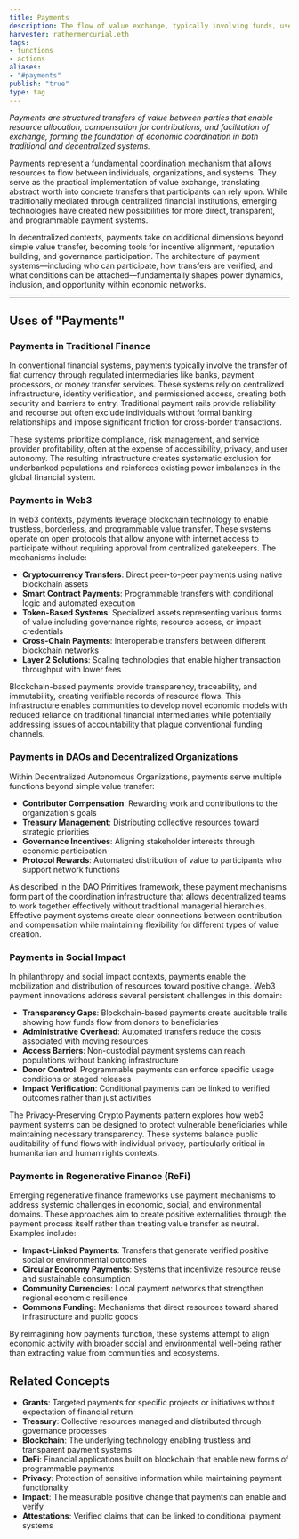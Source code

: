 ```yaml
---
title: Payments 
description: The flow of value exchange, typically involving funds, used to support, sustain, and empower projects or initiatives.
harvester: rathermercurial.eth
tags:
- functions
- actions
aliases:
- "#payments"
publish: "true"
type: tag
---
```


_Payments are structured transfers of value between parties that enable resource allocation, compensation for contributions, and facilitation of exchange, forming the foundation of economic coordination in both traditional and decentralized systems._

Payments represent a fundamental coordination mechanism that allows resources to flow between individuals, organizations, and systems. They serve as the practical implementation of value exchange, translating abstract worth into concrete transfers that participants can rely upon. While traditionally mediated through centralized financial institutions, emerging technologies have created new possibilities for more direct, transparent, and programmable payment systems.

In decentralized contexts, payments take on additional dimensions beyond simple value transfer, becoming tools for incentive alignment, reputation building, and governance participation. The architecture of payment systems—including who can participate, how transfers are verified, and what conditions can be attached—fundamentally shapes power dynamics, inclusion, and opportunity within economic networks.

---

## Uses of "Payments"

### Payments in Traditional Finance

In conventional financial systems, payments typically involve the transfer of fiat currency through regulated intermediaries like banks, payment processors, or money transfer services. These systems rely on centralized infrastructure, identity verification, and permissioned access, creating both security and barriers to entry. Traditional payment rails provide reliability and recourse but often exclude individuals without formal banking relationships and impose significant friction for cross-border transactions.

These systems prioritize compliance, risk management, and service provider profitability, often at the expense of accessibility, privacy, and user autonomy. The resulting infrastructure creates systematic exclusion for underbanked populations and reinforces existing power imbalances in the global financial system.

### Payments in Web3

In web3 contexts, payments leverage blockchain technology to enable trustless, borderless, and programmable value transfer. These systems operate on open protocols that allow anyone with internet access to participate without requiring approval from centralized gatekeepers. The mechanisms include:

- **Cryptocurrency Transfers**: Direct peer-to-peer payments using native blockchain assets
- **Smart Contract Payments**: Programmable transfers with conditional logic and automated execution
- **Token-Based Systems**: Specialized assets representing various forms of value including governance rights, resource access, or impact credentials
- **Cross-Chain Payments**: Interoperable transfers between different blockchain networks
- **Layer 2 Solutions**: Scaling technologies that enable higher transaction throughput with lower fees

Blockchain-based payments provide transparency, traceability, and immutability, creating verifiable records of resource flows. This infrastructure enables communities to develop novel economic models with reduced reliance on traditional financial intermediaries while potentially addressing issues of accountability that plague conventional funding channels.

### Payments in DAOs and Decentralized Organizations

Within Decentralized Autonomous Organizations, payments serve multiple functions beyond simple value transfer:

- **Contributor Compensation**: Rewarding work and contributions to the organization's goals
- **Treasury Management**: Distributing collective resources toward strategic priorities
- **Governance Incentives**: Aligning stakeholder interests through economic participation
- **Protocol Rewards**: Automated distribution of value to participants who support network functions

As described in the DAO Primitives framework, these payment mechanisms form part of the coordination infrastructure that allows decentralized teams to work together effectively without traditional managerial hierarchies. Effective payment systems create clear connections between contribution and compensation while maintaining flexibility for different types of value creation.

### Payments in Social Impact

In philanthropy and social impact contexts, payments enable the mobilization and distribution of resources toward positive change. Web3 payment innovations address several persistent challenges in this domain:

- **Transparency Gaps**: Blockchain-based payments create auditable trails showing how funds flow from donors to beneficiaries
- **Administrative Overhead**: Automated transfers reduce the costs associated with moving resources
- **Access Barriers**: Non-custodial payment systems can reach populations without banking infrastructure
- **Donor Control**: Programmable payments can enforce specific usage conditions or staged releases
- **Impact Verification**: Conditional payments can be linked to verified outcomes rather than just activities

The Privacy-Preserving Crypto Payments pattern explores how web3 payment systems can be designed to protect vulnerable beneficiaries while maintaining necessary transparency. These systems balance public auditability of fund flows with individual privacy, particularly critical in humanitarian and human rights contexts.

### Payments in Regenerative Finance (ReFi)

Emerging regenerative finance frameworks use payment mechanisms to address systemic challenges in economic, social, and environmental domains. These approaches aim to create positive externalities through the payment process itself rather than treating value transfer as neutral. Examples include:

- **Impact-Linked Payments**: Transfers that generate verified positive social or environmental outcomes
- **Circular Economy Payments**: Systems that incentivize resource reuse and sustainable consumption
- **Community Currencies**: Local payment networks that strengthen regional economic resilience
- **Commons Funding**: Mechanisms that direct resources toward shared infrastructure and public goods

By reimagining how payments function, these systems attempt to align economic activity with broader social and environmental well-being rather than extracting value from communities and ecosystems.

## Related Concepts

- **Grants**: Targeted payments for specific projects or initiatives without expectation of financial return
- **Treasury**: Collective resources managed and distributed through governance processes
- **Blockchain**: The underlying technology enabling trustless and transparent payment systems
- **DeFi**: Financial applications built on blockchain that enable new forms of programmable payments
- **Privacy**: Protection of sensitive information while maintaining payment functionality
- **Impact**: The measurable positive change that payments can enable and verify
- **Attestations**: Verified claims that can be linked to conditional payment systems